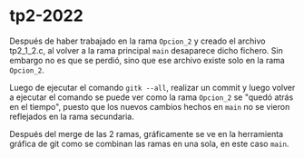 # tp2-2022

Después de haber trabajado en la rama ``Opcion_2`` y creado el archivo tp2_1_2.c, al volver a la rama principal ``main`` desaparece dicho fichero. Sin embargo no es que se perdió, sino que ese archivo existe solo en la rama ``Opcion_2``.

Luego de ejecutar el comando ``gitk --all``, realizar un commit y luego volver a ejecutar el comando se puede ver como la rama ``Opcion_2`` se "quedó atrás en el tiempo", puesto que los nuevos cambios hechos en ``main`` no se vieron reflejados en la rama secundaria.

Después del merge de las 2 ramas, gráficamente se ve en la herramienta gráfica de git como se combinan las ramas en una sola, en este caso ``main``.